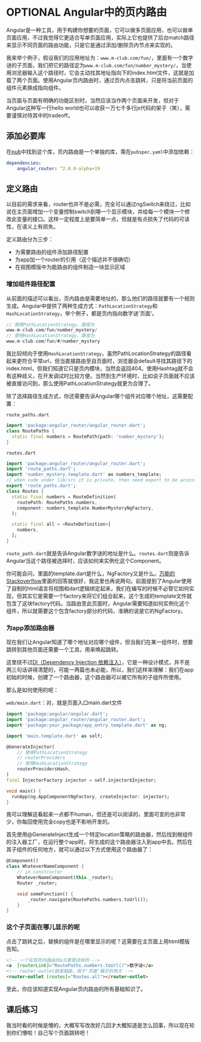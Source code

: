 # OPTIONAL Angular中的页内路由

Angular是一种工具，用于构建你想要的页面，它可以做多页面应用，也可以做单页面应用，不过我觉得它更适合写单页面应用，实际上它也提供了后台match路径来显示不同页面的路由功能，只是它是通过添加/删除页内节点来实现的。

我来举个例子，假设我们的应用地址为：`www.m-club.com/fun/`，里面有一个数字谜的子页面，我们把它的路径定为`www.m-club.com/fun/number_mystery/`，当使用浏览器输入这个路径时，它会主动找其地址指向下的index.html文件，这就是加载了两个页面。使用Angular页内路由时，通过页内点击跳转，只是将当前页面的组件元素换成指向组件。

当页面与页面有明确的功能区别时，当然应该当作两个页面来开发，但对于Angular这种写一行hello world也可以收获一万七千多行js代码的架子（笑），需要谨慎对待其中的tradeoff。

## 添加必要库

在[pub](https://pub.dartlang.org/packages/angular_router/versions/2.0.0-alpha+17)中找到这个库，页内路由是一个单独的库，需在`pubspec.yaml`中添加依赖：
``` yaml
dependencies:            
    angular_router: ^2.0.0-alpha+19
```

## 定义路由

以目前的需求来看，router也并不是必需，完全可以通过ngSwitch来绕过，比如说在主页面增加一个变量控制switch到哪一个显示模块，并给每一个模块一个修改此变量的接口。这样一定程度上是要简单一点，但就是有点损失了代码的可读性，在语义上有损失。

定义路由分为三步：
- 为需要路由的组件添加路径配置
- 为app加一个router的引用（这个描述并不很确切）
- 在视图模版中为能路由的组件制造一块显示区域

### 增加组件路径配置

从前面的描述可以看出，页内路由是需要地址的，那么他们的路径就要有一个规则生成。Angular中提供了两种生成方式：`PathLocationStrategy`和`HashLocationStrategy`，举个例子，都是页内指向数字谜'页面'。
``` dart
// 使用PathLocationStrategy，路径为
www.m-club.com/fun/number_mystery/
// 使用HashLocationStrategy，路径为
www.m-club.com/fun/#/number_mystery
```
我比较倾向于使用`HashLocationStrategy`，虽然PathLocationStrategy的路径看起来更符合平常url，但当直接路由至自页面时，浏览器会default寻找其路径下的index.html，但我们知道它只是页内模块，当然会返回404。使用Hashtag就不会有这种歧义，在开发调试时比较方便。当然到生产环境时，比如说子页面就不应该被直接访问到，那么使用PathLocationStrategy就更为合理了。

除了选择路径生成方式，你还需要告诉Angular哪个组件对应哪个地址，这需要配置：

`route_paths.dart`
``` dart
import 'package:angular_router/angular_router.dart';
class RoutePaths {
  static final numbers = RoutePath(path: 'number_mystery');
}
```

`routes.dart`
``` dart
import 'package:angular_router/angular_router.dart';
import 'route_paths.dart';
import 'number_mystery.template.dart' as numbers_template;
// when code under lib/src it is private, then need export to be accessable
export 'route_paths.dart';
class Routes {
  static final numbers = RouteDefinition(
    routePath: RoutePaths.numbers,
    component: numbers_template.NumberMysteryNgFactory,
  );

  static final all = <RouteDefinition>[
    numbers,
  ];
}
```

`route_path.dart`就是告诉Angular数字谜的地址是什么。`routes.dart`则是告诉Angular当这个路径被选择时，应该如何来实例化这个Component。

你可能会问，里面的template.dart是什么，NgFactory又是什么。[万能的Stackoverflow](https://stackoverflow.com/questions/50317847/what-does-somecomponent-template-dart-import-in-angulardart-point-to)里面的回答就很好，我这里也再说两句。前面提到了Angular使用了自制的html语言将视图和dart逻辑绑定起来，我们在编写的时候不必管它如何实现，但其实它是需要一个factory来将它们组合起来，这个生成的template文件就包含了这块factory代码。当路由至此页面时，Angular需要知道如何实例化这个组件，所以就需要这个包含factory部分的代码，准确的说是它的NgFactory。

### 为app添加路由器

现在我们让Angular知道了哪个地址对应哪个组件，但当我们在某一组件时，想要跳转到其他页面还需要一个工具，用来唤起跳转。

这里绕不过[DI（Dependency Injection 依赖注入）](https://webdev.dartlang.org/angular/guide/dependency-injection)，它是一种设计模式，并不是两三句话讲得清楚的，可能一两篇也未必能，所以，我们这样来理解：我们在app初始的时候，创建了一个路由器，这个路由器可以被它所有的子组件所使用。

那么是如何使用的呢：

`web/main.dart`：对，就是页面入口main.dart文件
``` dart
import 'package:angular/angular.dart';
import 'package:angular_router/angular_router.dart';
import 'package:your_package/app_entry.template.dart' as ng;

import 'main.template.dart' as self;

@GenerateInjector(
    // 使用PathLocationStrategy
    // routerProviders
    // 使用HashLocationStrategy
    routerProvidersHash, 
)
final InjectorFactory injector = self.injector$Injector;

void main() {
  runApp(ng.AppComponentNgFactory, createInjector: injector);
}
```

我可以理解这看起来一点都不human，但还是可以阅读的，里面可变的也非常少，你每回使用完全copy也是不影响开发的。

首先使用@GenerateInject生成一个特定location策略的路由器，然后找到根组件的注入器工厂，在运行整个app时，将生成的这个路由器注入到app中去。然后在其子组件的任何地方，就可以通过以下方式使用这个路由器了：

``` dart
@Component()
class WhateverNameComponent {
    // in constructor
    WhateverNameComponent(this._router);
    Router _router;

    void someFunction() {
        _router.navigate(RoutePaths.numbers.toUrl());
    }
}
```

### 这个子页面在哪儿显示的呢

点击了跳转之后，替换的组件是在哪里显示的呢？这需要在主页面上用html模版告知。

``` html
<!-- 一个实现页内路由的a元素是这样的 -->
<a  [routerLink]="RoutePaths.numbers.toUrl()">数字谜</a>
<!-- router-outlet就是插座，用于'页面'展示的地方 -->
<router-outlet [routes]="Routes.all"></router-outlet>
```

至此，你应该知道实现Angular页内路由的所有基础知识了。

## 课后练习

我当时看的时候是懵的，大概写写改改好几回才大概知道是怎么回事，所以现在轮到你们懵啦！自己写个页面跳转吧！

